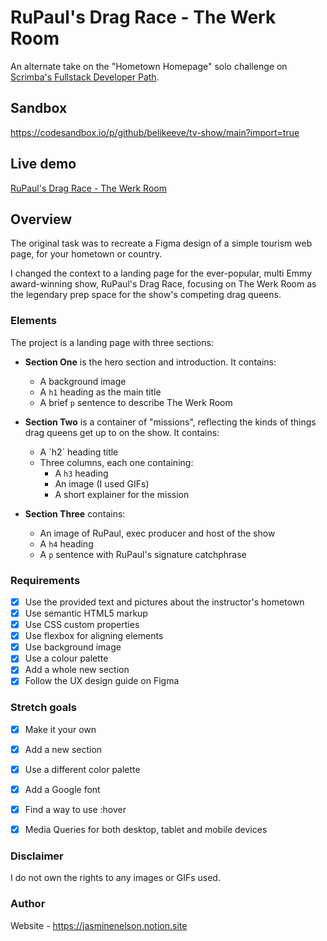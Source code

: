 # RuPaul's Drag Race - The Werk Room
An alternate take on the "Hometown Homepage" solo challenge on [Scrimba's Fullstack Developer Path](https://scrimba.com/fullstack-path-c0fullstack).

## Sandbox
https://codesandbox.io/p/github/belikeeve/tv-show/main?import=true

## Live demo
[RuPaul's Drag Race - The Werk Room](https://sprightly-paprenjak-510104.netlify.app/)

## Overview

The original task was to recreate a Figma design of a simple tourism web page, for your hometown or country.

I changed the context to a landing page for the ever-popular, multi Emmy award-winning show, RuPaul's Drag Race, focusing on The Werk Room as the legendary prep space for the show's competing drag queens.

### Elements

The project is a landing page with three sections:

- **Section One** is the hero section and introduction. It contains:
  - A background image
  - A `h1` heading as the main title
  - A brief `p` sentence to describe The Werk Room

- **Section Two** is a container of "missions", reflecting the kinds of things drag queens get up to on the show. It contains:
  - A `h2´ heading title
  - Three columns, each one containing:
      - A `h3` heading
      - An image (I used GIFs)
      - A short explainer for the mission
        
- **Section Three** contains:
  - An image of RuPaul, exec producer and host of the show
  - A `h4` heading
  - A `p` sentence with RuPaul's signature catchphrase


### Requirements

  - [x] Use the provided text and pictures about the instructor's hometown
  - [x] Use semantic HTML5 markup
  - [x] Use CSS custom properties
  - [x] Use flexbox for aligning elements
  - [x] Use background image
  - [x] Use a colour palette
  - [x] Add a whole new section
  - [x] Follow the UX design guide on Figma

### Stretch goals

  - [x] Make it your own
  - [x] Add a new section
  - [x] Use a different color palette
  - [x] Add a Google font
  - [x] Find a way to use :hover
  - [x] Media Queries for both desktop, tablet and mobile devices


### Disclaimer

I do not own the rights to any images or GIFs used.

### Author

Website - https://jasminenelson.notion.site

